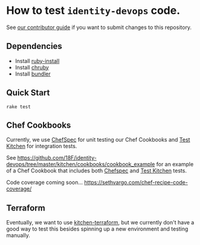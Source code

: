 # How to test `identity-devops` code.

See [our contributor guide](contributing.md) if you want to submit changes to
this repository.

## Dependencies

- Install [ruby-install](https://github.com/postmodern/ruby-install#install)
- Install [chruby](https://github.com/postmodern/chruby#install)
- Install [bundler](http://bundler.io/)

## Quick Start

```
rake test
```

## Chef Cookbooks

Currently, we use [ChefSpec](http://sethvargo.github.io/chefspec/) for unit
testing our Chef Cookbooks and [Test
Kitchen](https://github.com/test-kitchen/test-kitchen) for integration tests.

See
https://github.com/18F/identity-devops/tree/master/kitchen/cookbooks/cookbook_example
for an example of a Chef Cookbook that includes both
[Chefspec](https://github.com/sethvargo/chefspec) and [Test
Kitchen](https://github.com/test-kitchen/test-kitchen) tests.

Code coverage coming soon... https://sethvargo.com/chef-recipe-code-coverage/

## Terraform

Eventually, we want to use
[kitchen-terraform](https://github.com/newcontext-oss/kitchen-terraform), but
we currently don't have a good way to test this besides spinning up a new
environment and testing manually.
